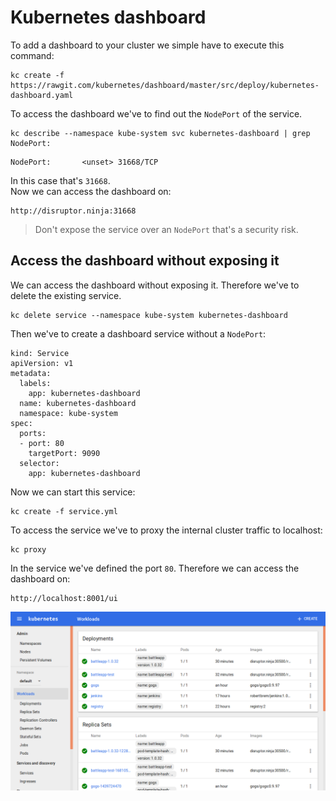 # Kubernetes dashboard
To add a dashboard to your cluster we simple have to execute this command:
```
kc create -f https://rawgit.com/kubernetes/dashboard/master/src/deploy/kubernetes-dashboard.yaml
```

To access the dashboard we've to find out the `NodePort` of the service.
```
kc describe --namespace kube-system svc kubernetes-dashboard | grep NodePort:
```
```
NodePort:		<unset>	31668/TCP
```

In this case that's `31668`.  
Now we can access the dashboard on:
```
http://disruptor.ninja:31668
```

> Don't expose the service over an `NodePort` that's a security risk.

## Access the dashboard without exposing it
We can access the dashboard without exposing it. Therefore we've to delete the existing
service.
```
kc delete service --namespace kube-system kubernetes-dashboard
```

Then we've to create a dashboard service without a `NodePort`:
```
kind: Service
apiVersion: v1
metadata:
  labels:
    app: kubernetes-dashboard
  name: kubernetes-dashboard
  namespace: kube-system
spec:
  ports:
  - port: 80
    targetPort: 9090
  selector:
    app: kubernetes-dashboard
```

Now we can start this service:
```
kc create -f service.yml
```

To access the service we've to proxy the internal cluster traffic to localhost:
```
kc proxy
```

In the service we've defined the port `80`. Therefore we can access the dashboard on:
```
http://localhost:8001/ui
```

![Dashboard](images/dashboard.png)